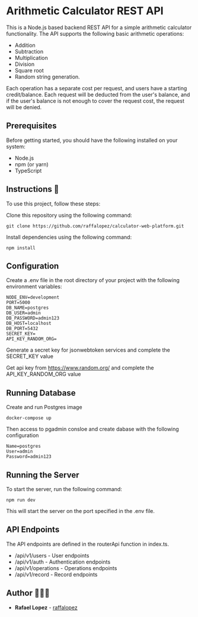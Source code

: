 # Arithmetic Calculator REST API

This is a Node.js based backend REST API for a simple arithmetic calculator functionality. The API supports the following basic arithmetic operations: 
- Addition
- Subtraction
- Multiplication
- Division
- Square root
- Random string generation.

Each operation has a separate cost per request, and users have a starting credit/balance. Each request will be deducted from the user's balance, and if the user's balance is not enough to cover the request cost, the request will be denied.

## Prerequisites

Before getting started, you should have the following installed on your system:

- Node.js
- npm (or yarn)
- TypeScript

## Instructions 🚀

To use this project, follow these steps:

Clone this repository using the following command:

```
git clone https://github.com/raffalopez/calculator-web-platform.git
```

Install dependencies using the following command:

```
npm install
```

## Configuration

Create a .env file in the root directory of your project with the following environment variables:

```
NODE_ENV=development
PORT=5000
DB_NAME=postgres
DB_USER=admin
DB_PASSWORD=admin123
DB_HOST=localhost
DB_PORT=5432
SECRET_KEY=
API_KEY_RANDOM_ORG=
```
Generate a secret key for jsonwebtoken services and complete the SECRET_KEY value

Get api key from https://www.random.org/ and complete the API_KEY_RANDOM_ORG value

## Running Database  
Create and run Postgres image

```
docker-compose up
```

Then access to pgadmin consloe and create dabase with the following configuration

```
Name=postgres
User=admin
Password=admin123
```

## Running the Server

To start the server, run the following command:

```
npm run dev
```

This will start the server on the port specified in the .env file.

## API Endpoints

The API endpoints are defined in the routerApi function in index.ts.

- /api/v1/users - User endpoints
- /api/v1/auth - Authentication endpoints
- /api/v1/operations - Operations endpoints
- /api/v1/record - Record endpoints


## Author 👨🏻‍💻

- **Rafael Lopez** - [raffalopez](https://github.com/raffalopez)